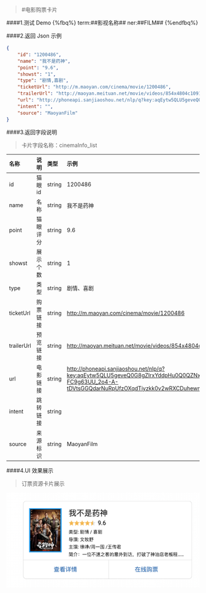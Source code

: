 >#电影购票卡片

####1.测试 Demo
{%fbq%}
term:##影视名称##
ner:##FILM##
{%endfbq%}


####2.返回 Json 示例
```json
{
    "id": "1200486",
    "name": "我不是药神",
    "point": "9.6",
    "showst": "1",
    "type": "剧情,喜剧",
    "ticketUrl": "http://m.maoyan.com/cinema/movie/1200486",
    "trailerUrl": "http://maoyan.meituan.net/movie/videos/854x4804c109134879943f4b24387adc040504b.mp4",
    "url": "http://phoneapi.sanjiaoshou.net/nlp/q?key:aqEytw5QLU5geveQ0G8gZIrxYddpHu0Q0QZNxGSYusOrwLEsB7TwTPR3toED_4OQbDdsivVG7f9ktdmdHNN2Yo6AB-FC9g63UU_2o4-A-tDVtsGGQdarNuRpUfzOXqdTiyzkk0v2wRXCDuhewmf8T71iZvocq8aMki4mcKjqcZslc5VsSqI1aI9Pguvzu_uCQEIG4XZptsE=",
    "intent": "",
    "source": "MaoyanFilm"
}
```
####3.返回字段说明

>卡片字段名称：cinemaInfo_list

|名称|说明|类型|示例|
|:---|:---|:---|:---|
|id|  猫眼id| string |  1200486|
|name| 名称 | string | 我不是药神 |
|point| 猫眼评分 |  string| 9.6 |
|showst| 展示个数|  string | 1 |
|type| 类型|string | 剧情、喜剧|
|ticketUrl|购票链接 |string | http://m.maoyan.com/cinema/movie/1200486|
|trailerUrl|预览链接 |string |http://maoyan.meituan.net/movie/videos/854x4804c109134879943f4b24387adc040504b.mp4 |
|url| 电影链接|string |http://phoneapi.sanjiaoshou.net/nlp/q?key:aqEytw5QLU5geveQ0G8gZIrxYddpHu0Q0QZNxGSYusOrwLEsB7TwTPR3toED_4OQbDdsivVG7f9ktdmdHNN2Yo6AB-FC9g63UU_2o4-A-tDVtsGGQdarNuRpUfzOXqdTiyzkk0v2wRXCDuhewmf8T71iZvocq8aMki4mcKjqcZslc5VsSqI1aI9Pguvzu_uCQEIG4XZptsE=|
|intent|跳转链接 |string | |
|source| 来源标识| string| MaoyanFilm|


####4.UI 效果展示

>订票资源卡片展示

<div align="center">
<img src="/assets/chapter1/yaoshen_film.png" align="center" alt="电影资源卡片实例">
</div>



